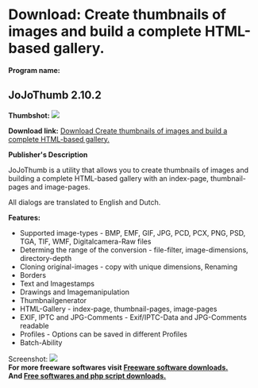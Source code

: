 # Download: Create thumbnails of images and build a complete HTML-based gallery.

**Program name:**

## JoJoThumb 2.10.2

  
**Thumbshot:** ![](http://www.freewarefiles.com/screenshot/jojothumb_md.gif)   
  
**Download link:** [Download Create thumbnails of images and build a complete HTML-based gallery.](http://freesoftwares.boysofts.com/JoJoThumb_program_32889.html)  
  


**Publisher's Description**  
  


JoJoThumb is a utility that allows you to create thumbnails of images and building a complete HTML-based gallery with an index-page, thumbnail-pages and image-pages. 

All dialogs are translated to English and Dutch. 

**Features:**

  * Supported image-types - BMP, EMF, GIF, JPG, PCD, PCX, PNG, PSD, TGA, TIF, WMF, Digitalcamera-Raw files 
  * Determing the range of the conversion - file-filter, image-dimensions, directory-depth 
  * Cloning original-images - copy with unique dimensions, Renaming 
  * Borders 
  * Text and Imagestamps 
  * Drawings and Imagemanipulation 
  * Thumbnailgenerator 
  * HTML-Gallery - index-page, thumbnail-pages, image-pages 
  * EXIF, IPTC and JPG-Comments - Exif/IPTC-Data and JPG-Comments readable 
  * Profiles - Options can be saved in different Profiles 
  * Batch-Ability 

  
  
Screenshot: ![](http://www.freewarefiles.com/screenshot/jojothumb.gif)   
**For more freeware softwares visit [Freeware software downloads.](http://freesoftwares.boysofts.com/)**   
**And [Free softwares and php script downloads.](http://www.boysofts.com/)**

